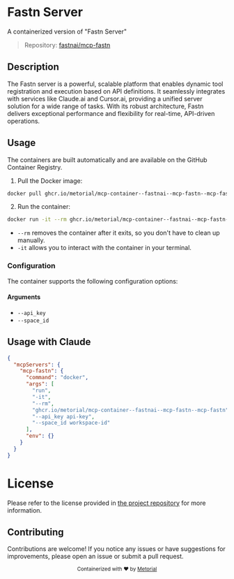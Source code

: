 
# Fastn Server

A containerized version of "Fastn Server"

> Repository: [fastnai/mcp-fastn](https://github.com/fastnai/mcp-fastn)

## Description

The Fastn server is a powerful, scalable platform that enables dynamic tool registration and execution based on API definitions. It seamlessly integrates with services like Claude.ai and Cursor.ai, providing a unified server solution for a wide range of tasks. With its robust architecture, Fastn delivers exceptional performance and flexibility for real-time, API-driven operations.


## Usage

The containers are built automatically and are available on the GitHub Container Registry.

1. Pull the Docker image:

```bash
docker pull ghcr.io/metorial/mcp-container--fastnai--mcp-fastn--mcp-fastn
```

2. Run the container:

```bash
docker run -it --rm ghcr.io/metorial/mcp-container--fastnai--mcp-fastn--mcp-fastn 
```

- `--rm` removes the container after it exits, so you don't have to clean up manually.
- `-it` allows you to interact with the container in your terminal.


### Configuration

The container supports the following configuration options:


#### Arguments

- `--api_key`
- `--space_id`






## Usage with Claude

```json
{
  "mcpServers": {
    "mcp-fastn": {
      "command": "docker",
      "args": [
        "run",
        "-it",
        "--rm",
        "ghcr.io/metorial/mcp-container--fastnai--mcp-fastn--mcp-fastn",
        "--api_key api-key",
        "--space_id workspace-id"
      ],
      "env": {}
    }
  }
}
```

# License

Please refer to the license provided in [the project repository](https://github.com/fastnai/mcp-fastn) for more information.

## Contributing

Contributions are welcome! If you notice any issues or have suggestions for improvements, please open an issue or submit a pull request.

<div align="center">
  <sub>Containerized with ❤️ by <a href="https://metorial.com">Metorial</a></sub>
</div>
  